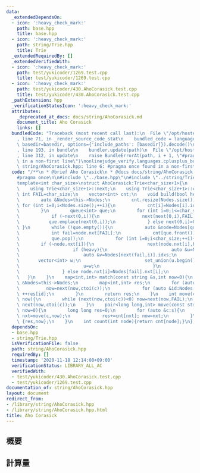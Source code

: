 ```yaml
---
data:
  _extendedDependsOn:
  - icon: ':heavy_check_mark:'
    path: base.hpp
    title: base.hpp
  - icon: ':heavy_check_mark:'
    path: string/Trie.hpp
    title: Trie
  _extendedRequiredBy: []
  _extendedVerifiedWith:
  - icon: ':heavy_check_mark:'
    path: test/yukicoder/1269.test.cpp
    title: test/yukicoder/1269.test.cpp
  - icon: ':heavy_check_mark:'
    path: test/yukicoder/430.AhoCorasick.test.cpp
    title: test/yukicoder/430.AhoCorasick.test.cpp
  _pathExtension: hpp
  _verificationStatusIcon: ':heavy_check_mark:'
  attributes:
    _deprecated_at_docs: docs/string/AhoCorasick.md
    document_title: Aho Corasick
    links: []
  bundledCode: "Traceback (most recent call last):\n  File \"/opt/hostedtoolcache/Python/3.9.1/x64/lib/python3.9/site-packages/onlinejudge_verify/documentation/build.py\"\
    , line 71, in _render_source_code_stat\n    bundled_code = language.bundle(stat.path,\
    \ basedir=basedir, options={'include_paths': [basedir]}).decode()\n  File \"/opt/hostedtoolcache/Python/3.9.1/x64/lib/python3.9/site-packages/onlinejudge_verify/languages/cplusplus.py\"\
    , line 193, in bundle\n    bundler.update(path)\n  File \"/opt/hostedtoolcache/Python/3.9.1/x64/lib/python3.9/site-packages/onlinejudge_verify/languages/cplusplus_bundle.py\"\
    , line 312, in update\n    raise BundleErrorAt(path, i + 1, \"#pragma once found\
    \ in a non-first line\")\nonlinejudge_verify.languages.cplusplus_bundle.BundleErrorAt:\
    \ string/AhoCorasick.hpp: line 6: #pragma once found in a non-first line\n"
  code: "/**\n * @brief Aho Corasick\n * @docs docs/string/AhoCorasick.md\n */\n\n\
    #pragma once\n\n#include \"../base.hpp\"\n#include \"../string/Trie.hpp\"\n\n\
    template<int char_size>\nstruct AhoCorasick:Trie<char_size+1>{\n    using Trie<char_size+1>::Trie;\n\
    \    using Trie<char_size+1>::next;\n    using Trie<char_size+1>::ctoi;\n    const\
    \ int FAIL=char_size;\n    vector<int> cnt;\n    void build(bool heavy=true){\n\
    \        auto &Nodes=this->Nodes;\n        cnt.resize(Nodes.size());\n       \
    \ for (int i=0;i<Nodes.size();++i){\n            cnt[i]=Nodes[i].idxs.size();\n\
    \        }\n        queue<int> que;\n        for (int i=0;i<=char_size;++i){\n\
    \            if (~next(0,i)){\n                next(next(0,i),FAIL)=0;\n     \
    \           que.emplace(next(0,i));\n            } else next(0,i)=0;\n       \
    \ }\n        while (!que.empty()){\n            auto &node=Nodes[que.front()];\n\
    \            int fail=node.nxt[FAIL];\n            cnt[que.front()]+=cnt[fail];\n\
    \            que.pop();\n            for (int i=0;i<char_size;++i){\n        \
    \        if (~node.nxt[i]){\n                    next(node.nxt[i],FAIL)=next(fail,i);\n\
    \                    if (heavy){\n                        auto &u=Nodes[node.nxt[i]].idxs;\n\
    \                        auto &v=Nodes[next(fail,i)].idxs;\n                 \
    \       vector<int> w;\n                        set_union(u.begin(),u.end(),v.begin(),v.end(),back_inserter(w));\n\
    \                        u=w;\n                    }\n                    que.emplace(node.nxt[i]);\n\
    \                } else node.nxt[i]=Nodes[fail].nxt[i];\n            }\n     \
    \   }\n    }\n    map<int,int> match(const string &s,int now=0){\n        auto\
    \ &Nodes=this->Nodes;\n        map<int,int> res;\n        for (auto c:s){\n  \
    \          now=next(now,ctoi(c));\n            for (auto &id:Nodes[now].idxs)\
    \ ++res[id];\n        }\n        return res;\n    }\n    int move(const char &c,int\
    \ now){\n        while (next(now,ctoi(c))<0) now=next(now,FAIL);\n        return\
    \ next(now,ctoi(c));\n    }\n    pair<long long,int> move(const string &s,int\
    \ now=0){\n        long long res=0;\n        for (auto &c:s){\n            int\
    \ nxt=move(c,now);\n            res+=cnt[nxt]; now=nxt;\n        }\n        return\
    \ {res,now};\n    }\n    int count(int node){return cnt[node];}\n};"
  dependsOn:
  - base.hpp
  - string/Trie.hpp
  isVerificationFile: false
  path: string/AhoCorasick.hpp
  requiredBy: []
  timestamp: '2020-11-18 12:14:00+09:00'
  verificationStatus: LIBRARY_ALL_AC
  verifiedWith:
  - test/yukicoder/430.AhoCorasick.test.cpp
  - test/yukicoder/1269.test.cpp
documentation_of: string/AhoCorasick.hpp
layout: document
redirect_from:
- /library/string/AhoCorasick.hpp
- /library/string/AhoCorasick.hpp.html
title: Aho Corasick
---
```

## 概要

## 計算量